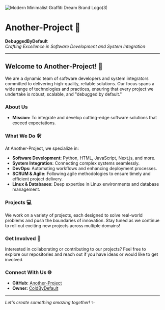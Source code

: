 
![Modern Minimalist Graffiti Dream Brand Logo(3)](https://github.com/user-attachments/assets/4f6b007f-4d5e-4a00-b792-662e86868fb5)

# Another-Project 🚀

**DebuggedByDefault**  
*Crafting Excellence in Software Development and System Integration*

---

## Welcome to Another-Project! 👋

We are a dynamic team of software developers and system integrators committed to delivering high-quality, reliable solutions. Our focus spans a wide range of technologies and practices, ensuring that every project we undertake is robust, scalable, and "debugged by default."

### About Us
- **Mission:** To integrate and develop cutting-edge software solutions that exceed expectations.

### What We Do 🛠️
At Another-Project, we specialize in:

- **Software Development:** Python, HTML, JavaScript, Next.js, and more.
- **System Integration:** Connecting complex systems seamlessly.
- **DevOps:** Automating workflows and enhancing deployment processes.
- **SCRUM & Agile:** Following agile methodologies to ensure timely and efficient project delivery.
- **Linux & Databases:** Deep expertise in Linux environments and database management.

### Projects 💻
We work on a variety of projects, each designed to solve real-world problems and push the boundaries of innovation. Stay tuned as we continue to roll out exciting new projects across multiple domains!

### Get Involved 🤝
Interested in collaborating or contributing to our projects? Feel free to explore our repositories and reach out if you have ideas or would like to get involved.

### Connect With Us 🌐
- **GitHub:** [Another-Project](https://github.com/Another-Project)
- **Owner:** [ColdByDefault](https://github.com/ColdByDefault)

---

*Let's create something amazing together!* ✨

